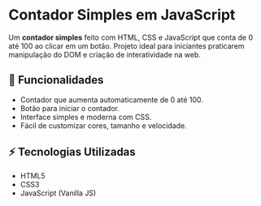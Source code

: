 # Contador Simples em JavaScript

Um **contador simples** feito com HTML, CSS e JavaScript que conta de 0 até 100 ao clicar em um botão. Projeto ideal para iniciantes praticarem manipulação do DOM e criação de interatividade na web.

## 🚀 Funcionalidades

- Contador que aumenta automaticamente de 0 até 100.
- Botão para iniciar o contador.
- Interface simples e moderna com CSS.
- Fácil de customizar cores, tamanho e velocidade.

## ⚡ Tecnologias Utilizadas

- HTML5
- CSS3
- JavaScript (Vanilla JS)

##
